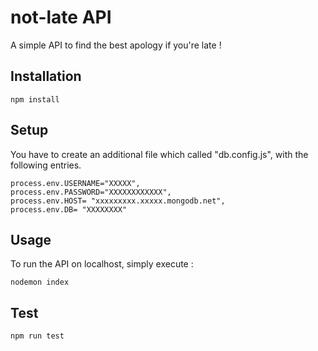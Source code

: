 # not-late API
A simple API to find the best apology if you're late !

## Installation
```node
npm install
```
## Setup
You have to create an additional file which called "db.config.js", with the following entries.
```node
process.env.USERNAME="XXXXX",
process.env.PASSWORD="XXXXXXXXXXXX",
process.env.HOST= "xxxxxxxxx.xxxxx.mongodb.net",
process.env.DB= "XXXXXXXX"
```
## Usage

To run the API on localhost, simply execute :
```node
nodemon index
```

## Test
```node
npm run test
```
